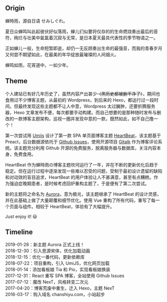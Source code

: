 ## Origin

蝉時雨，源自日语 せみしぐれ。

夏日众蝉鸣叫此起彼伏好似落雨，蝉儿们似要将仅存的的生命燃烧奏出最后的音符，绚烂与壮美中氤氲着沉寂与无常，是日本夏天最具代表性的季节物语之一。

正如蝉儿一般，生命短暂即逝，却仍一无反顾奏出生命的最强音，而我的青春岁月又何尝不期望如此，在最美的年华绽放最璀璨的人间烟火。

蝉鸣如雨，花宵道中，一如少年。

## Theme

个人建站已有好几年历史了，虽然内容产出甚少~~（黑历史都被删干净了）~~，期间也食用过不少博客主题，从最初的 Wordpress，到后来的 Hexo，都运行过一段时间。但最终发现这些主题都不让人中意，Wordpress 太过臃肿，还要折腾服务器，Hexo 文章发布不便，每次都要手动构建。而自己想要的是那种随时发布与删改的一款博客主题架构，巡视一圈并发现中意的一款，既然如此，如不自己撸一个！

第一次尝试用 [Umijs](https://umijs.org/zh/) 设计了第一款 SPA 单页面博客主题 [HeartBeat](https://github.com/chanshiyucx/heart-beat)，该主题基于 Preact，后台数据源依托于 [Github Issues](https://developer.github.com/v3/issues/)，使用开源项目 [Gitalk](https://github.com/gitalk/gitalk) 作为博客评论系统。该主题充分利用 Github 开源的免费服务，脱离服务器与数据库，关注内容本身，免费食用。

HeartBeat 作为蝉時雨の博客主题坎坷运行了一年，并在不断的更新优化后趋于稳定。但在运行过程中逐渐发现一些难以忍受的问题，受制于最初设计遗留的缺陷和对动效的盲目追求，HeartBeat 的用户体验让人不甚满意，甚至有点糟糕。作为强迫症晚期患者，是时候考虑回炉重构主题了，于是便有了第二次尝试。

新的主题将之命名为 [Aurora](https://github.com/chanshiyucx/aurora)，意为极光，该主题继承了 HeartBeat 的设计灵感，并在此基础上做了大量颠覆和细节优化。使用 Vue 重构了所有代码，重写了每一个页面与组件。相较于 HeartBeat，体验有了大幅提升。

Just enjoy it! 😃

## Timeline

2019-01-28：新主题 Aurora 正式上线！  
2018-12-30：引入思源宋体，优化加载动画  
2018-12-15：优化一番代码，更新依赖库  
2018-07-22：项目重构，引入 UmiJS，优化网页加载  
2018-01-14：添加看板娘 Tia 和 Pio，实现看板娘换装  
2017-12-31：React 重写 SPA 博客，全站使用 Github Issues  
2017-07-12：魔改 NexT，风格转变二次元  
2017-04-20：博客荒废中重生，迁入 Hexo，主题 NexT  
2016-03-17：购入域名 chanshiyu.com，小站起步
